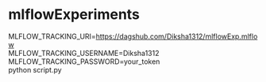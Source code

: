 # mlflowExperiments

MLFLOW_TRACKING_URI=https://dagshub.com/Diksha1312/mlflowExp.mlflow \
MLFLOW_TRACKING_USERNAME=Diksha1312 \
MLFLOW_TRACKING_PASSWORD=your_token  \
python script.py